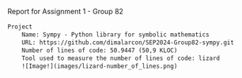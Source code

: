 Report for Assignment 1 - Group 82

    Project
        Name: Sympy - Python library for symbolic mathematics
        URL: https://github.com/dimalarcon/SEP2024-Group82-sympy.git
        Number of lines of code: 50.9447 (50,9 KLOC)
        Tool used to measure the number of lines of code: lizard
        ![Image!](images/lizard-number_of_lines.png)